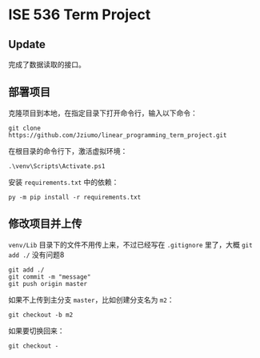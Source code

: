 # ISE 536 Term Project

## Update

完成了数据读取的接口。

## 部署项目

克隆项目到本地，在指定目录下打开命令行，输入以下命令：
```
git clone https://github.com/Jziumo/linear_programming_term_project.git
```

在根目录的命令行下，激活虚拟环境：
```
.\venv\Scripts\Activate.ps1
```

安装 `requirements.txt` 中的依赖：
```
py -m pip install -r requirements.txt
```

## 修改项目并上传

`venv/Lib` 目录下的文件不用传上来，不过已经写在 `.gitignore` 里了，大概 `git add ./` 没有问题8

```
git add ./
git commit -m "message"
git push origin master
```

如果不上传到主分支 `master`，比如创建分支名为 `m2`：
```
git checkout -b m2
```

如果要切换回来：
```
git checkout -
```
